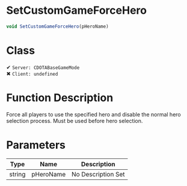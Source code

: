 # SetCustomGameForceHero
```js	
void SetCustomGameForceHero(pHeroName)
```
# Class
✔ `Server: CDOTABaseGameMode`  
✖ `Client: undefined`  

# Function Description
Force all players to use the specified hero and disable the normal hero selection process. Must be used before hero selection.
# Parameters
Type|Name|Description
--|--|--
string|pHeroName|No Description Set
